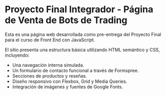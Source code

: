 # Proyecto Final Integrador - Página de Venta de Bots de Trading

Esta es una página web desarrollada como pre-entrega del Proyecto Final para el curso de Front End con JavaScript.

El sitio presenta una estructura básica utilizando HTML semántico y CSS, incluyendo:

- Una navegación interna simulada.
- Un formulario de contacto funcional a través de Formspree.
- Secciones de productos y reseñas.
- Diseño responsivo con Flexbox, Grid y Media Queries.
- Integración de imágenes y fuentes de Google Fonts.
